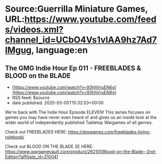 # Source:Guerrilla Miniature Games, URL:https://www.youtube.com/feeds/videos.xml?channel_id=UCbO4Vs1vlAA9hz7Ad7IMgug, language:en

## The GMG Indie Hour Ep 011 - FREEBLADES & BLOOD on the BLADE
 - [https://www.youtube.com/watch?v=93hhVruEN6g](https://www.youtube.com/watch?v=93hhVruEN6g)
 - RSS feed: $source
 - date published: 2025-03-05T15:32:53+00:00

We're back with The Indie Hour Episode ELEVEN! This series focuses on games you may have never even heard of and gives us an inside look at the wider world of independantly published Tabletop Wargames of all genres.

Check out FREEBLADES HERE: https://dgsgames.com/freeblades-living-rulebook/

Check out BLOOD ON THE BLADE 2E HERE:  https://www.wargamevault.com/product/262101/Blood-on-the-Blade--2nd-Edition?affiliate_id=210041

